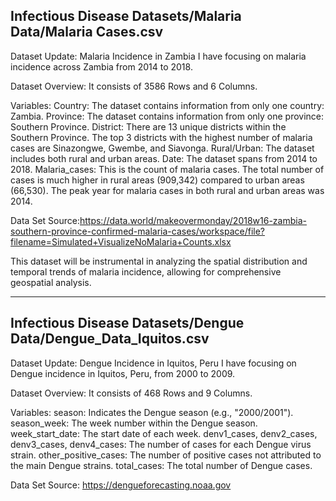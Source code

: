 Infectious Disease Datasets/Malaria Data/Malaria Cases.csv
-----------------------------------------------------------
Dataset Update: Malaria Incidence in Zambia
I have focusing on malaria incidence across Zambia from 2014 to 2018.

Dataset Overview:
It consists of 3586 Rows and 6 Columns.

Variables:
Country: The dataset contains information from only one country: Zambia.
Province: The dataset contains information from only one province: Southern Province.
District: There are 13 unique districts within the Southern Province. The top 3 districts with the highest number of malaria cases are Sinazongwe, Gwembe, and Siavonga.
Rural/Urban: The dataset includes both rural and urban areas.
Date: The dataset spans from 2014 to 2018.
Malaria_cases: This is the count of malaria cases. The total number of cases is much higher in rural areas (909,342) compared to urban areas (66,530). The peak year for malaria cases in both rural and urban areas was 2014.

Data Set Source:https://data.world/makeovermonday/2018w16-zambia-southern-province-confirmed-malaria-cases/workspace/file?filename=Simulated+VisualizeNoMalaria+Counts.xlsx

This dataset will be instrumental in analyzing the spatial distribution and temporal trends of malaria incidence, allowing for comprehensive geospatial analysis.

-------------------------------------------------------------------------------------------------------------------------------------------------------------------
Infectious Disease Datasets/Dengue Data/Dengue_Data_Iquitos.csv
----------------------------------------------------------------

Dataset Update: Dengue Incidence in Iquitos, Peru
I have focusing on Dengue incidence in Iquitos, Peru, from 2000 to 2009.

Dataset Overview:
It consists of 468 Rows and 9 Columns.

Variables:
season: Indicates the Dengue season (e.g., "2000/2001").
season_week: The week number within the Dengue season.
week_start_date: The start date of each week.
denv1_cases, denv2_cases, denv3_cases, denv4_cases: The number of cases for each Dengue virus strain.
other_positive_cases: The number of positive cases not attributed to the main Dengue strains.
total_cases: The total number of Dengue cases.

Data Set Source: https://dengueforecasting.noaa.gov







